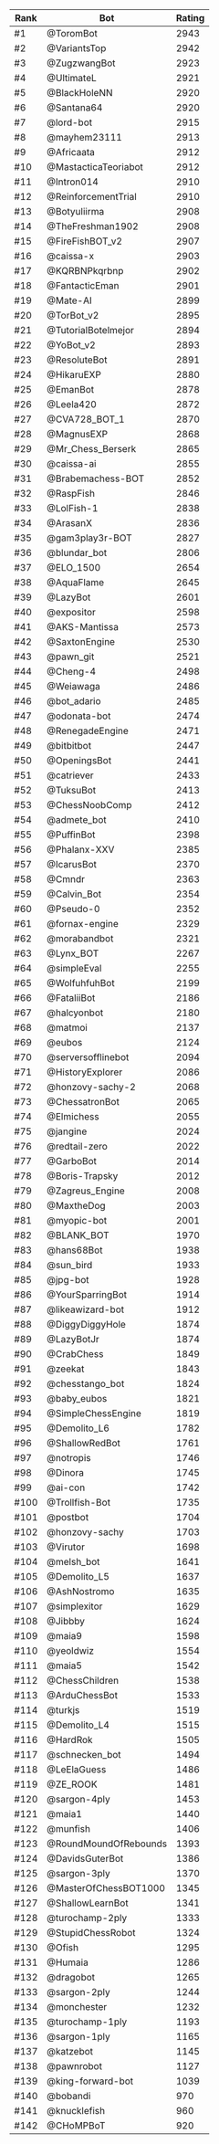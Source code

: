 Rank|Bot|Rating
---|---|---
#1|@ToromBot|2943
#2|@VariantsTop|2942
#3|@ZugzwangBot|2923
#4|@UltimateL|2921
#5|@BlackHoleNN|2920
#6|@Santana64|2920
#7|@lord-bot|2915
#8|@mayhem23111|2913
#9|@Africaata|2912
#10|@MastacticaTeoriabot|2912
#11|@Intron014|2910
#12|@ReinforcementTrial|2910
#13|@Botyuliirma|2908
#14|@TheFreshman1902|2908
#15|@FireFishBOT_v2|2907
#16|@caissa-x|2903
#17|@KQRBNPkqrbnp|2902
#18|@FantacticEman|2901
#19|@Mate-AI|2899
#20|@TorBot_v2|2895
#21|@TutorialBotelmejor|2894
#22|@YoBot_v2|2893
#23|@ResoluteBot|2891
#24|@HikaruEXP|2880
#25|@EmanBot|2878
#26|@Leela420|2872
#27|@CVA728_BOT_1|2870
#28|@MagnusEXP|2868
#29|@Mr_Chess_Berserk|2865
#30|@caissa-ai|2855
#31|@Brabemachess-BOT|2852
#32|@RaspFish|2846
#33|@LolFish-1|2838
#34|@ArasanX|2836
#35|@gam3play3r-BOT|2827
#36|@blundar_bot|2806
#37|@ELO_1500|2654
#38|@AquaFlame|2645
#39|@LazyBot|2601
#40|@expositor|2598
#41|@AKS-Mantissa|2573
#42|@SaxtonEngine|2530
#43|@pawn_git|2521
#44|@Cheng-4|2498
#45|@Weiawaga|2486
#46|@bot_adario|2485
#47|@odonata-bot|2474
#48|@RenegadeEngine|2471
#49|@bitbitbot|2447
#50|@OpeningsBot|2441
#51|@catriever|2433
#52|@TuksuBot|2413
#53|@ChessNoobComp|2412
#54|@admete_bot|2410
#55|@PuffinBot|2398
#56|@Phalanx-XXV|2385
#57|@IcarusBot|2370
#58|@Cmndr|2363
#59|@Calvin_Bot|2354
#60|@Pseudo-0|2352
#61|@fornax-engine|2329
#62|@morabandbot|2321
#63|@Lynx_BOT|2267
#64|@simpleEval|2255
#65|@WolfuhfuhBot|2199
#66|@FataliiBot|2186
#67|@halcyonbot|2180
#68|@matmoi|2137
#69|@eubos|2124
#70|@serversofflinebot|2094
#71|@HistoryExplorer|2086
#72|@honzovy-sachy-2|2068
#73|@ChessatronBot|2065
#74|@Elmichess|2055
#75|@jangine|2024
#76|@redtail-zero|2022
#77|@GarboBot|2014
#78|@Boris-Trapsky|2012
#79|@Zagreus_Engine|2008
#80|@MaxtheDog|2003
#81|@myopic-bot|2001
#82|@BLANK_BOT|1970
#83|@hans68Bot|1938
#84|@sun_bird|1933
#85|@jpg-bot|1928
#86|@YourSparringBot|1914
#87|@likeawizard-bot|1912
#88|@DiggyDiggyHole|1874
#89|@LazyBotJr|1874
#90|@CrabChess|1849
#91|@zeekat|1843
#92|@chesstango_bot|1824
#93|@baby_eubos|1821
#94|@SimpleChessEngine|1819
#95|@Demolito_L6|1782
#96|@ShallowRedBot|1761
#97|@notropis|1746
#98|@Dinora|1745
#99|@ai-con|1742
#100|@Trollfish-Bot|1735
#101|@postbot|1704
#102|@honzovy-sachy|1703
#103|@Virutor|1698
#104|@melsh_bot|1641
#105|@Demolito_L5|1637
#106|@AshNostromo|1635
#107|@simplexitor|1629
#108|@Jibbby|1624
#109|@maia9|1598
#110|@yeoldwiz|1554
#111|@maia5|1542
#112|@ChessChildren|1538
#113|@ArduChessBot|1533
#114|@turkjs|1519
#115|@Demolito_L4|1515
#116|@HardRok|1505
#117|@schnecken_bot|1494
#118|@LeElaGuess|1486
#119|@ZE_ROOK|1481
#120|@sargon-4ply|1453
#121|@maia1|1440
#122|@munfish|1406
#123|@RoundMoundOfRebounds|1393
#124|@DavidsGuterBot|1386
#125|@sargon-3ply|1370
#126|@MasterOfChessBOT1000|1345
#127|@ShallowLearnBot|1341
#128|@turochamp-2ply|1333
#129|@StupidChessRobot|1324
#130|@Ofish|1295
#131|@Humaia|1286
#132|@dragobot|1265
#133|@sargon-2ply|1244
#134|@monchester|1232
#135|@turochamp-1ply|1193
#136|@sargon-1ply|1165
#137|@katzebot|1145
#138|@pawnrobot|1127
#139|@king-forward-bot|1039
#140|@bobandi|970
#141|@knucklefish|960
#142|@CHoMPBoT|920
